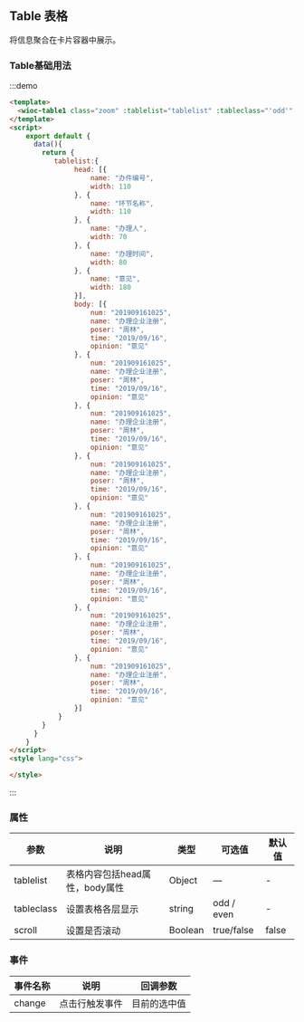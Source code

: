 <script>
	export default {
	  data(){
	    return {
	       tablelist:{
				head: [{
					name: "办件编号",
					width: 110
				}, {
					name: "环节名称",
					width: 110
				}, {
					name: "办理人",
					width: 70
				}, {
					name: "办理时间",
					width: 80
				}, {
					name: "意见",
					width: 180
				}],
				body: [{
					num: "201909161025",
					name: "办理企业注册",
					poser: "周林",
					time: "2019/09/16",
					opinion: "意见"
				}, {
					num: "201909161026",
					name: "办理企业注册",
					poser: "周林",
					time: "2019/09/16",
					opinion: "意见"
				}]
			}
	    }
	  }
	}
</script>
<!--
注意：具有交互功能的说明文档，需要有<script></script>标签，在标签元素中定义需要导出的vue实例。
在:::demo ::: 代码块中定义的模版<template></template>会作为导出的vue实例的模版，但是在代码块中的<script></script>中的内容仅作为展示，需注意。
-->
## Table 表格
将信息聚合在卡片容器中展示。
### Table基础用法
:::demo
``` html
<template>
  <wioc-table1 class="zoom" :tablelist="tablelist" :tableclass="'odd'" :scroll="false"></wioc-table1>
</template>
<script>
	export default {
	  data(){
	    return {
	       tablelist:{
				head: [{
					name: "办件编号",
					width: 110
				}, {
					name: "环节名称",
					width: 110
				}, {
					name: "办理人",
					width: 70
				}, {
					name: "办理时间",
					width: 80
				}, {
					name: "意见",
					width: 180
				}],
				body: [{
					num: "201909161025",
					name: "办理企业注册",
					poser: "周林",
					time: "2019/09/16",
					opinion: "意见"
				}, {
					num: "201909161025",
					name: "办理企业注册",
					poser: "周林",
					time: "2019/09/16",
					opinion: "意见"
				}, {
					num: "201909161025",
					name: "办理企业注册",
					poser: "周林",
					time: "2019/09/16",
					opinion: "意见"
				}, {
					num: "201909161025",
					name: "办理企业注册",
					poser: "周林",
					time: "2019/09/16",
					opinion: "意见"
				}, {
					num: "201909161025",
					name: "办理企业注册",
					poser: "周林",
					time: "2019/09/16",
					opinion: "意见"
				}, {
					num: "201909161025",
					name: "办理企业注册",
					poser: "周林",
					time: "2019/09/16",
					opinion: "意见"
				}, {
					num: "201909161025",
					name: "办理企业注册",
					poser: "周林",
					time: "2019/09/16",
					opinion: "意见"
				}, {
					num: "201909161025",
					name: "办理企业注册",
					poser: "周林",
					time: "2019/09/16",
					opinion: "意见"
				}]
			}
	    }
	  }
	}
</script>
<style lang="css">

</style>
```

:::

### 属性
| 参数      | 说明    | 类型      | 可选值       | 默认值   |
|---------- |-------- |---------- |-------------  |-------- |
| tablelist | 表格内容包括head属性，body属性| Object| — | - |
| tableclass | 设置表格各层显示 | string| odd / even | -|
| scroll | 设置是否滚动 | Boolean | true/false |false |

### 事件
| 事件名称      | 说明    | 回调参数      |
|---------- |-------- |---------- |
| change | 点击行触发事件| 目前的选中值 |

